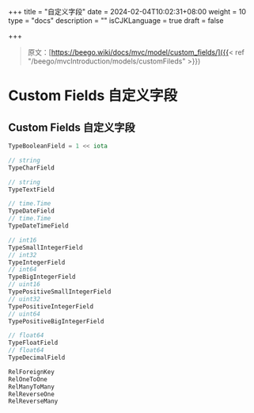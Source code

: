 +++
title = "自定义字段"
date = 2024-02-04T10:02:31+08:00
weight = 10
type = "docs"
description = ""
isCJKLanguage = true
draft = false

+++

> 原文：[https://beego.wiki/docs/mvc/model/custom_fields/]({{< ref "/beego/mvcIntroduction/models/customFileds" >}})

# Custom Fields 自定义字段



## Custom Fields 自定义字段

```go
TypeBooleanField = 1 << iota

// string
TypeCharField

// string
TypeTextField

// time.Time
TypeDateField
// time.Time
TypeDateTimeField

// int16
TypeSmallIntegerField
// int32
TypeIntegerField
// int64
TypeBigIntegerField
// uint16
TypePositiveSmallIntegerField
// uint32
TypePositiveIntegerField
// uint64
TypePositiveBigIntegerField

// float64
TypeFloatField
// float64
TypeDecimalField

RelForeignKey
RelOneToOne
RelManyToMany
RelReverseOne
RelReverseMany
```
